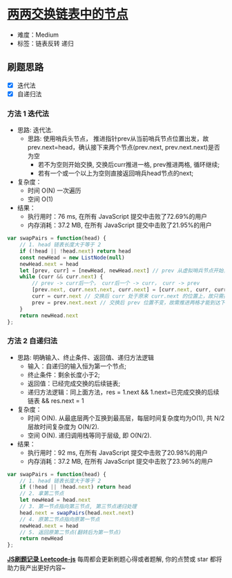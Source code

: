# [两两交换链表中的节点](https://leetcode-cn.com/problems/swap-nodes-in-pairs/)

- 难度：Medium
- 标签：链表反转 递归

## 刷题思路

- [x] 迭代法
- [x] 自递归法

### 方法 1 迭代法

- 思路: 迭代法.
    - 思路: 使用哨兵头节点， 推进指针prev从当前哨兵节点位置出发，故prev.next=head，确认接下来两个节点(prev.next, prev.next.next)是否为空
        - 若不为空则开始交换, 交换后curr推进一格, prev推进两格, 循环继续;
        - 若有一个或一个以上为空则直接返回哨兵head节点的next;
- 复杂度：
    - 时间 O(N) 一次遍历
    - 空间 O(1)
- 结果：
    - 执行用时：76 ms, 在所有 JavaScript 提交中击败了72.69%的用户
    - 内存消耗：37.2 MB, 在所有 JavaScript 提交中击败了21.95%的用户

``` js
var swapPairs = function(head) {
    // 1. head 链表长度大于等于 2
    if (!head || !head.next) return head
    const newHead = new ListNode(null)
    newHead.next = head
    let [prev, curr] = [newHead, newHead.next] // prev 从虚拟哨兵节点开始，curr 从第一个真实节点开始
    while (curr && curr.next) {
        // prev -> curr后一个， curr后一个 -> curr， curr -> prev
        [prev.next, curr.next.next, curr.next] = [curr.next, curr, curr.next.next]
        curr = curr.next // 交换后 curr 处于原来 curr.next 的位置上，故只需推进一格即可到达下一组第一节点
        prev = prev.next.next // 交换后 prev 位置不变，故需推进两格才能到达下一组的前面
    }
    return newHead.next
};
```

### 方法 2 自递归法

- 思路: 明确输入、终止条件、返回值、递归方法逻辑
    - 输入：自递归的输入恒为第一个节点;
    - 终止条件：剩余长度小于2;
    - 返回值：已经完成交换的后续链表;
    - 递归方法逻辑：同上面方法，res = 1.next && 1.next=已完成交换的后续链表 && res.next = 1
- 复杂度：
    - 时间 O(N). 从最底层两个互换到最高层，每层时间复杂度均为O(1), 共 N/2 层故时间复杂度为 O(N/2).
    - 空间 O(N). 递归调用栈等同于层级, 即 O(N/2).
- 结果：
    - 执行用时：92 ms, 在所有 JavaScript 提交中击败了20.98%的用户
    - 内存消耗：37.2 MB, 在所有 JavaScript 提交中击败了23.96%的用户

``` js
var swapPairs = function(head) {
    // 1. head 链表长度大于等于 2
    if (!head || !head.next) return head
    // 2. 拿第二节点
    let newHead = head.next
    // 3. 第一节点指向第三节点, 第三节点递归处理
    head.next = swapPairs(head.next.next)
    // 4. 原第二节点指向原第一节点
    newHead.next = head
    // 5. 返回原第二节点(翻转后为第一节点)
    return newHead
};
```

**[JS刷题记录 Leetcode-js](https://github.com/Nodreame/leetcode-js)** 每周都会更新刷题心得或者题解, 你的点赞或 star 都将助力我产出更好内容~
